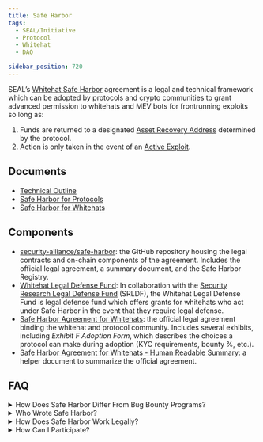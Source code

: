 ```yaml
---
title: Safe Harbor
tags:
  - SEAL/Initiative
  - Protocol
  - Whitehat
  - DAO

sidebar_position: 720
---
```



SEAL’s [Whitehat Safe Harbor](https://github.com/security-alliance/safe-harbor) agreement is a legal and technical framework which can be adopted by protocols and crypto communities to grant advanced permission to whitehats and MEV bots for frontrunning exploits so long as:

1. Funds are returned to a designated [Asset Recovery Address](./key-terms.md#asset-recovery-address) determined by the protocol.
2. Action is only taken in the event of an [Active Exploit](./key-terms.md#active-exploit).

## Documents

- [Technical Outline](https://github.com/security-alliance/safe-harbor)
- [Safe Harbor for Protocols](./protocol.md)
- [Safe Harbor for Whitehats](./whitehat.md)

## Components

- [security-alliance/safe-harbor](https://github.com/security-alliance/safe-harbor): the GitHub repository housing the legal contracts and on-chain components of the agreement. Includes the official legal agreement, a summary document, and the Safe Harbor Registry.
- [Whitehat Legal Defense Fund](https://www.notion.so/Introducing-the-First-Legal-Defense-Fund-to-Support-Crypto-Whitehats-e6792614a5b34c9f9f3f529caf975750?pvs=21): In collaboration with the [Security Research Legal Defense Fund](https://www.securityresearchlegaldefensefund.org/) (SRLDF), the Whitehat Legal Defense Fund is legal defense fund which offers grants for whitehats who act under Safe Harbor in the event that they require legal defense.
- [Safe Harbor Agreement for Whitehats](https://docs.google.com/document/d/1paLegm9iehuCub-If9LPndTAISvT8meSdG8OvAk2VLY): the official legal agreement binding the whitehat and protocol community. Includes several exhibits, including _Exhibit F Adoption Form_, which describes the choices a protocol can make during adoption (KYC requirements, bounty %, etc.).
- [Safe Harbor Agreement for Whitehats - Human Readable Summary](https://docs.google.com/document/d/1sTpU37r8JPEAsxG3Y-Rf0pWMOEumTc2_QijZbSpSRW0/edit?usp=sharing): a helper document to summarize the official agreement.

## FAQ

<details>
<summary>How Does Safe Harbor Differ From Bug Bounty Programs?</summary>

In bug bounty programs, whitehats identify and report security vulnerabilities that are not yet publicly known. This allows for a more controlled response, as the information is initially shared with a limited audience, reducing immediate risk.

With the Safe Harbor Initiative, whitehat intervention is permitted only after an exploit has been attempted by a separate malicious actor. This scenario requires a more immediate and urgent response. The Safe Harbor agreement pre-emptively grants whitehats the authorization to act in these circumstances, ensuring that they can address immediate threats without the delay of communicating with the protocol.

</details>

<details>
<summary>Who Wrote Safe Harbor?</summary>

The current proposal was written by lawyers and security researchers specialized in cybersecurity incident response, web3, and global disclosure laws.

The legal contract was written by web3 law firm Piper Alderman, white shoe firm Debevoise & Plimpton, and LexPunk Community legal. In addition, general support was received from the in-house legal counsel at many of the world’s largest crypto funds and projects.

</details>

<details>
<summary>How Does Safe Harbor Work Legally?</summary>

The contract is triggered only when a blackhat attacks a protocol or a systemic breach is discovered. At that point, a separate whitehat (unaffiliated with the attacker) can attempt to save the assets being stolen by using similar hacking methods.

The contract activates through the action of the whitehat, but is not binding unless both of the following happens:

1. The protocol community has given the whitehat authorization to attempt to hack the affected protocol in advance via adoption of Safe Harbor.
2. The whitehat demonstrates via their actions and delivery of assets to the return address  that they are competent.

The whitehat succeeds once they return any assets recovered to a safety address. In return, they receive a reward and protection against lawsuits from the other parties to the contract.

If the whitehat doesn’t succeed, they don’t receive a reward or legal protection because in this case, it’s impossible for the protocol community to distinguish between incompetence and malice.

</details>

<details>
<summary>How Can I Participate?</summary>

For protocols or DAOs to participate in Safe Harbor, they can adopt Safe Harbor and register all assets under scope. This involves adopting the Safe Harbor agreement, publicly announcing their adoption, and selecting adoption details such as bounty terms, assets under scope, and an asset recovery address. Once a protocol has adopted safe harbor, in the event of an active exploit, whitehats will be allowed to intervene and attempt to save protocol funds.

For whitehats to participate in Safe Harbor, they must have sufficient experience in blockchain security to perform the rescue competently. While there is no formal standard, they should have some background experience in software engineering, security, and/or blockchain auditing. They must also be free from OFAC sanctions and not involved in legal issues related to any other blockchain exploits.

For more details you can review [Safe Harbor for Protocols](./protocol.md) and [Safe Harbor for Whitehats](./whitehat.md).

</details>

<!--Keeping this here for easy copy/paste
<details>
<summary></summary>
</details>
-->

